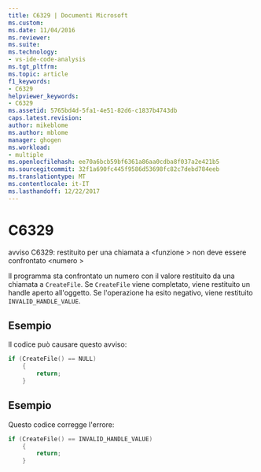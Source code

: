 ```yaml
---
title: C6329 | Documenti Microsoft
ms.custom: 
ms.date: 11/04/2016
ms.reviewer: 
ms.suite: 
ms.technology:
- vs-ide-code-analysis
ms.tgt_pltfrm: 
ms.topic: article
f1_keywords:
- C6329
helpviewer_keywords:
- C6329
ms.assetid: 5765bd4d-5fa1-4e51-82d6-c1837b4743db
caps.latest.revision: 
author: mikeblome
ms.author: mblome
manager: ghogen
ms.workload:
- multiple
ms.openlocfilehash: ee70a6bcb59bf6361a86aa0cdba8f037a2e421b5
ms.sourcegitcommit: 32f1a690fc445f9586d53698fc82c7debd784eeb
ms.translationtype: MT
ms.contentlocale: it-IT
ms.lasthandoff: 12/22/2017
---
```

# <a name="c6329"></a>C6329
avviso C6329: restituito per una chiamata a \<funzione > non deve essere confrontato \<numero >  
  
 Il programma sta confrontato un numero con il valore restituito da una chiamata a `CreateFile`. Se `CreateFile` viene completato, viene restituito un handle aperto all'oggetto. Se l'operazione ha esito negativo, viene restituito `INVALID_HANDLE_VALUE`.  
  
## <a name="example"></a>Esempio  
 Il codice può causare questo avviso:  
  
```cpp  
if (CreateFile() == NULL)  
    {  
        return;  
    }  
```  
  
## <a name="example"></a>Esempio  
 Questo codice corregge l'errore:  
  
```cpp  
if (CreateFile() == INVALID_HANDLE_VALUE)  
    {  
        return;  
    }  
```